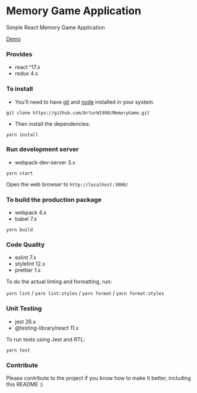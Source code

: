 # Memory Game Application

Simple React Memory Game Application

[Demo](https://arturw1998.github.io/MemoryGame/)

### Provides

- react ^17.x
- redux 4.x

### To install

- You'll need to have [git](https://git-scm.com/) and
  [node](https://nodejs.org/en/) installed in your system.

`git clone https://github.com/ArturW1998/MemoryGame.git`

- Then install the dependencies:

`yarn install`

### Run development server

- webpack-dev-server 3.x

`yarn start`

Open the web browser to `http://localhost:3000/`

### To build the production package

- webpack 4.x
- babel 7.x

`yarn build`

### Code Quality

- eslint 7.x
- stylelint 12.x
- prettier 1.x

To do the actual linting and formatting, run:

`yarn lint` / `yarn lint:styles` / `yarn format` / `yarn format:styles`

### Unit Testing

- jest 26.x
- @testing-library/react 11.x

To run tests using Jest and RTL:

`yarn test`

### Contribute

Please contribute to the project if you know how to make it better, including
this README :)
